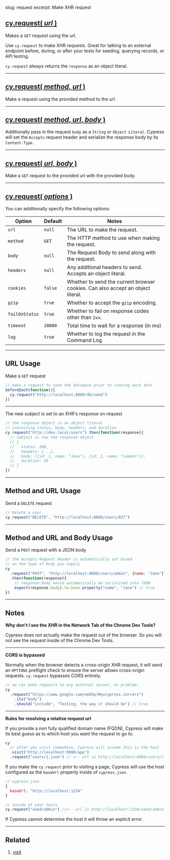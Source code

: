 slug: request
excerpt: Make XHR request

## [cy.request( *url* )](#url-usage)

Makes a `GET` request using the url.

Use `cy.request` to make XHR requests. Great for talking to an external endpoint before, during, or after your tests for seeding, querying records, or API testing.

`cy.request` always returns the `response` as an object literal.

***

## [cy.request( *method*, *url* )](#method-and-url-usage)

Make a request using the provided method to the url.

***

## [cy.request( *method*, *url*, *body* )](#method-and-url-and-body-usage)

Additionally pass in the request `body` as a `String` or `Object Literal`. Cypress will set the `Accepts` request header and serialize the response body by its `Content-Type`.

***

## [cy.request( *url*, *body* )](#url-and-body-usage)

Make a `GET` request to the provided url with the provided body.

***

## [cy.request( *options* )](#options-usage)

You can additionally specify the following options:

Option | Default | Notes
--- | --- | ---
`url` | `null` | The URL to make the request.
`method` | `GET` | The HTTP method to use when making the request.
`body` | `null` | The Request Body to send along with the request.
`headers` | `null` | Any additional headers to send. Accepts an object literal.
`cookies` | `false` | Whether to send the current browser cookies. Can also accept an object literal.
`gzip` | `true` | Whether to accept the `gzip` encoding.
`failOnStatus` | `true` | Whether to fail on response codes other than `2xx`.
`timeout` | `20000` | Total time to wait for a response (in ms)
`log` | `true` | Whether to log the request in the Command Log

***

## URL Usage

Make a `GET` request

```javascript
// make a request to seed the database prior to running each test
beforeEach(function(){
  cy.request("http://localhost:8080/db/seed")
})
```

***

The new subject is set to an XHR's response on request

```javascript
// the response object is an object literal
// containing status, body, headers, and duration
cy.request("http://dev.local/users").then(function(response){
  // subject is now the response object
  // {
  //   status: 200,
  //   headers: {...},
  //   body: [{id: 1, name: "Jane"}, {id: 2, name: "LeeAnn"}],
  //   duration: 28
  // }
})
```

***

## Method and URL Usage

Send a `DELETE` request

```javascript
// Delete a user
cy.request("DELETE", "http://localhost:8888/users/827")
```

***

## Method and URL and Body Usage

Send a `POST` request with a JSON body

```javascript
// the Accepts Request Header is automatically set based
// on the type of body you supply
cy
  .request("POST", "http://localhost:8888/users/admin", {name: "Jane"})
  .then(function(response){
    // response.body would automatically be serialized into JSON
    expect(response.body).to.have.property("name", "Jane") // true
})
```

***

## Notes

**Why don't I see the XHR in the Network Tab of the Chrome Dev Tools?**

Cypress does not actually make the request out of the browser. So you will not see the request inside of the Chrome Dev Tools.

***

**CORS is bypassed**

Normally when the browser detects a cross-origin XHR request, it will send an `OPTIONS` preflight check to ensure the server allows cross-origin requests. `cy.request` bypasses CORS entirely.

```javascript
// we can make requests to any external server, no problem.
cy
  .request("https://www.google.com/webhp?#q=cypress.io+cors")
    .its("body")
    .should("include", "Testing, the way it should be") // true
```

***

**Rules for resolving a relative request url**

If you provide a non fully qualified domain name (FQDN), Cypress will make its best guess as to which host you want the request to go to.

```javascript
cy
  // after you visit somewhere, Cypress will assume this is the host
  .visit("http://localhost:8080/app")
  .request("users/1.json") // <-- url is http://localhost:8080/users/1.json
```

If you make the `cy.request` prior to visiting a page, Cypress will use the host configured as the `baseUrl` property inside of `cypress.json`.

```javascript
// cypress.json
{
  baseUrl: "http://localhost:1234"
}
```

```javascript
// inside of your tests
cy.request("seed/admin") //<-- url is http://localhost:1234/seed/admin
```

If Cypress cannot determine the host it will throw an explicit error.

***

## Related
1. [visit](http://on.cypress.io/api/visit)